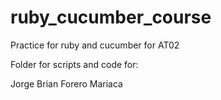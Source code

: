 # ruby_cucumber_course

Practice for ruby and cucumber for AT02

Folder for scripts and code for:

Jorge Brian Forero Mariaca